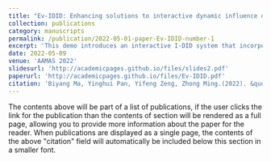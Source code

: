 ```yaml
---
title: "Ev-IDID: Enhancing solutions to interactive dynamic influence diagrams through evolutionary algorithms"
collection: publications
category: manuscripts
permalink: /publication/2022-05-01-paper-Ev-IDID-number-1
excerpt: 'This demo introduces an interactive I-DID system that incorporates state-of-the-art and novel evolutionary algorithms, enabling users to specify parameters, visualize solutions, and automate behavioral model generation for multiagent sequential decision-making under uncertainty.'
date: 2022-05-09
venue: 'AAMAS 2022'
slidesurl: 'http://academicpages.github.io/files/slides2.pdf'
paperurl: 'http://academicpages.github.io/files/Ev-IDID.pdf'
citation: 'Biyang Ma, Yinghui Pan, Yifeng Zeng, Zhong Ming.(2022). &quot;Paper Title Number 1.&quot; <i>In Proc. Of AAMAS ’22 .2022, 1911–1913.</i>. 1(1).'
---
```


The contents above will be part of a list of publications, if the user clicks the link for the publication than the contents of section will be rendered as a full page, allowing you to provide more information about the paper for the reader. When publications are displayed as a single page, the contents of the above "citation" field will automatically be included below this section in a smaller font.
